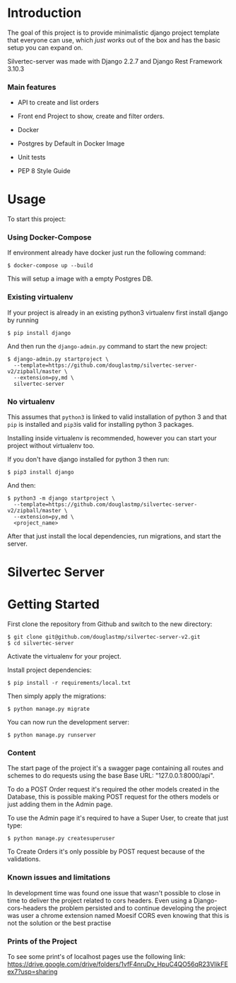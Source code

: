 # Introduction

The goal of this project is to provide minimalistic django project template that everyone can use, which _just works_ out of the box and has the basic setup you can expand on. 

Silvertec-server was made with Django 2.2.7 and Django Rest Framework 3.10.3

### Main features

* API to create and list orders

* Front end Project to show, create and filter orders.

* Docker

* Postgres by Default in Docker Image

* Unit tests

* PEP 8 Style Guide

# Usage

To start this project:

### Using Docker-Compose

If environment already have docker just run the following command:

    $ docker-compose up --build

This will setup a image with a empty Postgres DB. 

### Existing virtualenv

If your project is already in an existing python3 virtualenv first install django by running

    $ pip install django
    
And then run the `django-admin.py` command to start the new project:

    $ django-admin.py startproject \
      --template=https://github.com/douglastmp/silvertec-server-v2/zipball/master \
      --extension=py,md \
      silvertec-server
      
### No virtualenv

This assumes that `python3` is linked to valid installation of python 3 and that `pip` is installed and `pip3`is valid
for installing python 3 packages.

Installing inside virtualenv is recommended, however you can start your project without virtualenv too.

If you don't have django installed for python 3 then run:

    $ pip3 install django
    
And then:

    $ python3 -m django startproject \
      --template=https://github.com/douglastmp/silvertec-server-v2/zipball/master \
      --extension=py,md \
      <project_name>
      
      
After that just install the local dependencies, run migrations, and start the server.


# Silvertec Server 

# Getting Started

First clone the repository from Github and switch to the new directory:

    $ git clone git@github.com/douglastmp/silvertec-server-v2.git
    $ cd silvertec-server
    
Activate the virtualenv for your project.
    
Install project dependencies:

    $ pip install -r requirements/local.txt
    
    
Then simply apply the migrations:

    $ python manage.py migrate
    

You can now run the development server:

    $ python manage.py runserver

### Content
The start page of the project it's a swagger page containing all routes and schemes to do requests 
using the base Base URL: "127.0.0.1:8000/api".

To do a POST Order request it's required the other models created in the Database, this is possible 
making POST request for the others models or just adding them in the Admin page. 

To use the Admin page it's required to have a Super User, to create that just type:

    $ python manage.py createsuperuser


To Create Orders it's only possible by POST request because of the validations.


### Known issues and limitations

In development time was found one issue that wasn't possible to close in time to deliver the project
related to cors headers. Even using a Django-cors-headers the problem persisted and to continue 
developing the project was user a chrome extension named Moesif CORS even knowing that this is not 
the solution or the best practise


### Prints of the Project
To see some print's of localhost pages use the following link:
https://drive.google.com/drive/folders/1vfF4nruDv_HpuC4QO56qR23VlikFEex7?usp=sharing